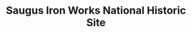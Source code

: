 ---
layout: repo
title: "Saugus Iron Works National Historic Site"
id: 18565
permalink: repos/18565/
---
